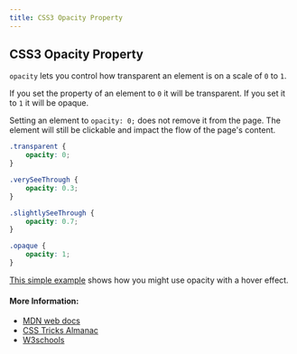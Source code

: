 ```yaml
---
title: CSS3 Opacity Property
---
```

## CSS3 Opacity Property

`opacity` lets you control how transparent an element is on a scale of `0` to `1`.

If you set the property of an element to `0` it will be transparent. If you set it to `1` it will be opaque.

Setting an element to `opacity: 0;` does not remove it from the page. The element will still be clickable and impact the flow of the page's content.

```css
.transparent {
    opacity: 0;
}

.verySeeThrough {
    opacity: 0.3;
}

.slightlySeeThrough {
    opacity: 0.7;
}

.opaque {
    opacity: 1;
}
```

[This simple example](https://jsfiddle.net/1ogmxaf8/1/) shows how you might use opacity with a hover effect.

#### More Information:
* [MDN web docs](https://developer.mozilla.org/en-US/docs/Web/CSS/opacity)
* [CSS Tricks Almanac](https://css-tricks.com/almanac/properties/o/opacity/)
* [W3schools](https://www.w3schools.com/cssref/css3_pr_opacity.asp)
